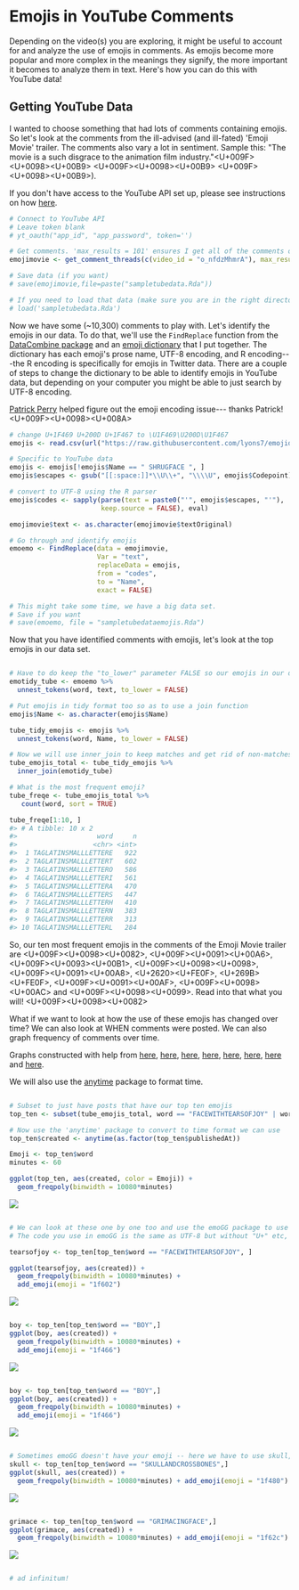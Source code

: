 Emojis in YouTube Comments
================

Depending on the video(s) you are exploring, it might be useful to account for and analyze the use of emojis in comments. As emojis become more popular and more complex in the meanings they signify, the more important it becomes to analyze them in text. Here's how you can do this with YouTube data!

Getting YouTube Data
--------------------

I wanted to choose something that had lots of comments containing emojis. So let's look at the comments from the ill-advised (and ill-fated) 'Emoji Movie' trailer. The comments also vary a lot in sentiment. Sample this: "The movie is a such disgrace to the animation film industry."<f0><U+009F><U+0098><U+00B9> <f0><U+009F><U+0098><U+00B9> <f0><U+009F><U+0098><U+00B9>).

If you don't have access to the YouTube API set up, please see instructions on how [here](https://developers.google.com/youtube/v3/).

``` r
# Connect to YouTube API
# Leave token blank
# yt_oauth("app_id", "app_password", token='')

# Get comments. 'max_results = 101' ensures I get all of the comments on the video.
emojimovie <- get_comment_threads(c(video_id = "o_nfdzMhmrA"), max_results = 100)

# Save data (if you want)
# save(emojimovie,file=paste("sampletubedata.Rda"))

# If you need to load that data (make sure you are in the right directory)
# load('sampletubedata.Rda')
```

Now we have some (~10,300) comments to play with. Let's identify the emojis in our data. To do that, we'll use the `FindReplace` function from the [DataCombine package](https://cran.r-project.org/web/packages/DataCombine/DataCombine.pdf) and an [emoji dictionary](https://lyons7.github.io/portfolio/2017-10-04-emoji-dictionary/) that I put together. The dictionary has each emoji's prose name, UTF-8 encoding, and R encoding---the R encoding is specifically for emojis in Twitter data. There are a couple of steps to change the dictionary to be able to identify emojis in YouTube data, but depending on your computer you might be able to just search by UTF-8 encoding.

[Patrick Perry](https://stackoverflow.com/questions/47243155/get-r-to-keep-utf-8-codepoint-representation/47243425#47243425) helped figure out the emoji encoding issue--- thanks Patrick! <f0><U+009F><U+0098><U+008A>

``` r
# change U+1F469 U+200D U+1F467 to \U1F469\U200D\U1F467
emojis <- read.csv(url("https://raw.githubusercontent.com/lyons7/emojidictionary/master/Emoji%20Dictionary%205.0.csv")) 

# Specific to YouTube data
emojis <- emojis[!emojis$Name == " SHRUGFACE ", ]
emojis$escapes <- gsub("[[:space:]]*\\U\\+", "\\\\U", emojis$Codepoint)

# convert to UTF-8 using the R parser
emojis$codes <- sapply(parse(text = paste0("'", emojis$escapes, "'"),
                       keep.source = FALSE), eval)

emojimovie$text <- as.character(emojimovie$textOriginal)

# Go through and identify emojis
emoemo <- FindReplace(data = emojimovie,
                      Var = "text",
                      replaceData = emojis,
                      from = "codes",
                      to = "Name", 
                      exact = FALSE)

# This might take some time, we have a big data set. 
# Save if you want
# save(emoemo, file = "sampletubedataemojis.Rda")
```

Now that you have identified comments with emojis, let's look at the top emojis in our data set.

``` r

# Have to do keep the "to_lower" parameter FALSE so our emojis in our dictionary are kept separate from words that happen to be the same as emoji names
emotidy_tube <- emoemo %>%
  unnest_tokens(word, text, to_lower = FALSE)

# Put emojis in tidy format too so as to use a join function
emojis$Name <- as.character(emojis$Name)

tube_tidy_emojis <- emojis %>%
  unnest_tokens(word, Name, to_lower = FALSE)

# Now we will use inner_join to keep matches and get rid of non-matches
tube_emojis_total <- tube_tidy_emojis %>%
  inner_join(emotidy_tube)

# What is the most frequent emoji?
tube_freqe <- tube_emojis_total %>% 
   count(word, sort = TRUE)

tube_freqe[1:10, ]
#> # A tibble: 10 x 2
#>                    word     n
#>                   <chr> <int>
#>  1 TAGLATINSMALLLETTERE   922
#>  2 TAGLATINSMALLLETTERT   602
#>  3 TAGLATINSMALLLETTERO   586
#>  4 TAGLATINSMALLLETTERI   561
#>  5 TAGLATINSMALLLETTERA   470
#>  6 TAGLATINSMALLLETTERS   447
#>  7 TAGLATINSMALLLETTERH   410
#>  8 TAGLATINSMALLLETTERN   383
#>  9 TAGLATINSMALLLETTERR   313
#> 10 TAGLATINSMALLLETTERL   284
```

So, our ten most frequent emojis in the comments of the Emoji Movie trailer are <f0><U+009F><U+0098><U+0082>, <f0><U+009F><U+0091><U+00A6>, <f0><U+009F><U+0093><U+00B1>, <f0><U+009F><U+0098><U+0098>, <f0><U+009F><U+0091><U+00A8>, <U+2620><U+FE0F>, <U+269B><U+FE0F>, <f0><U+009F><U+0091><U+00AF>, <f0><U+009F><U+0098><U+00AC> and <f0><U+009F><U+0098><U+0099>. Read into that what you will! <f0><U+009F><U+0098><U+0082>

What if we want to look at how the use of these emojis has changed over time? We can also look at WHEN comments were posted. We can also graph frequency of comments over time.

Graphs constructed with help from [here](http://www.cyclismo.org/tutorial/R/time.html), [here](https://gist.github.com/stephenturner/3132596), [here](http://stackoverflow.com/questions/27626915/r-graph-frequency-of-observations-over-time-with-small-value-range), [here](http://michaelbommarito.com/2011/03/12/a-quick-look-at-march11-saudi-tweets/), [here](http://stackoverflow.com/questions/31796744/plot-count-frequency-of-tweets-for-word-by-month), [here](https://stat.ethz.ch/R-manual/R-devel/library/base/html/as.POSIXlt.html), [here](http://sape.inf.usi.ch/quick-reference/ggplot2/geom) and [here](http://stackoverflow.com/questions/3541713/how-to-plot-two-histograms-together-in-r).

We will also use the [anytime](https://cran.r-project.org/web/packages/anytime/index.html) package to format time.

``` r

# Subset to just have posts that have our top ten emojis
top_ten <- subset(tube_emojis_total, word == "FACEWITHTEARSOFJOY" | word == "BOY"| word == "MOBILEPHONE" | word == "FACETHROWINGAKISS" | word == "MAN" | word == "SKULLANDCROSSBONES" | word == "ATOMSYMBOL" | word == "COLONEWOMANWITHBUNNYEARS"| word == "GRIMACINGFACE" | word == "KISSINGFACEWITHSMILINGEYES")

# Now use the 'anytime' package to convert to time format we can use
top_ten$created <- anytime(as.factor(top_ten$publishedAt))

Emoji <- top_ten$word
minutes <- 60

ggplot(top_ten, aes(created, color = Emoji)) + 
  geom_freqpoly(binwidth = 10080*minutes)
```

![](emoji_vignette_files/figure-markdown_github/unnamed-chunk-2-1.png)

``` r

# We can look at these one by one too and use the emoGG package to use actual emojis to show which ones we are talking about 
# The code you use in emoGG is the same as UTF-8 but without "U+" etc, and all letters lowercase

tearsofjoy <- top_ten[top_ten$word == "FACEWITHTEARSOFJOY", ]

ggplot(tearsofjoy, aes(created)) + 
  geom_freqpoly(binwidth = 10080*minutes) +
  add_emoji(emoji = "1f602")
```

![](emoji_vignette_files/figure-markdown_github/unnamed-chunk-2-2.png)

``` r

boy <- top_ten[top_ten$word == "BOY",]
ggplot(boy, aes(created)) + 
  geom_freqpoly(binwidth = 10080*minutes) +
  add_emoji(emoji = "1f466")
```

![](emoji_vignette_files/figure-markdown_github/unnamed-chunk-2-3.png)

``` r

boy <- top_ten[top_ten$word == "BOY",]
ggplot(boy, aes(created)) + 
  geom_freqpoly(binwidth = 10080*minutes) +
  add_emoji(emoji = "1f466")
```

![](emoji_vignette_files/figure-markdown_github/unnamed-chunk-2-4.png)

``` r

# Sometimes emoGG doesn't have your emoji -- here we have to use skull, not skull and crossbones
skull <- top_ten[top_ten$word == "SKULLANDCROSSBONES",]
ggplot(skull, aes(created)) + 
  geom_freqpoly(binwidth = 10080*minutes) + add_emoji(emoji = "1f480")
```

![](emoji_vignette_files/figure-markdown_github/unnamed-chunk-2-5.png)

``` r

grimace <- top_ten[top_ten$word == "GRIMACINGFACE",]
ggplot(grimace, aes(created)) + 
  geom_freqpoly(binwidth = 10080*minutes) + add_emoji(emoji = "1f62c")
```

![](emoji_vignette_files/figure-markdown_github/unnamed-chunk-2-6.png)

``` r

# ad infinitum!
```
